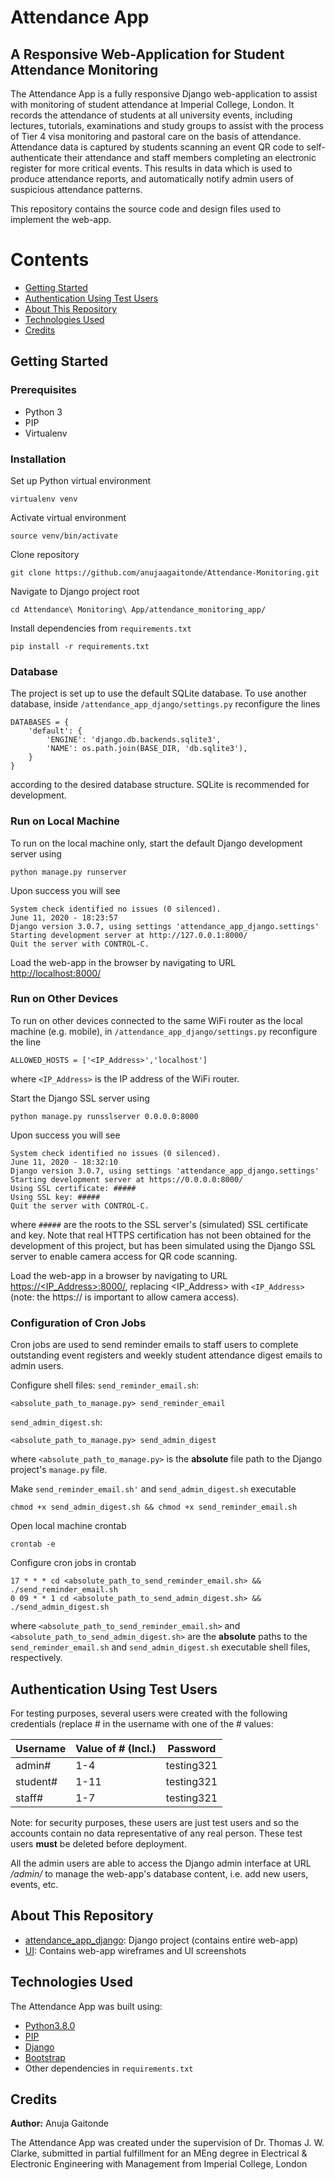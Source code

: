 # Attendance App

## A Responsive Web-Application for Student Attendance Monitoring

The Attendance App is a fully responsive Django web-application to assist with monitoring of student attendance at Imperial College, London. It records the attendance of students at all university events, including lectures, tutorials, examinations and study groups to assist with the process of Tier 4 visa monitoring and pastoral care on the basis of attendance. Attendance data is captured by students scanning an event QR code to self-authenticate their attendance and staff members completing an electronic register for more critical events. This results in data which is used to produce attendance reports, and 
automatically notify admin users of suspicious attendance patterns.

This repository contains the source code and design files used to implement the web-app.

# Contents

- [Getting Started](#getting-started)
- [Authentication Using Test Users](#authentication-using-test-users)
- [About This Repository](#about-this-repository)
- [Technologies Used](#technologies-used)
- [Credits](#credits)

## Getting Started
### Prerequisites
* Python 3
* PIP
* Virtualenv

### Installation
Set up Python virtual environment
```
virtualenv venv
```
Activate virtual environment
```
source venv/bin/activate
```
Clone repository
```
git clone https://github.com/anujaagaitonde/Attendance-Monitoring.git
```
Navigate to Django project root
```
cd Attendance\ Monitoring\ App/attendance_monitoring_app/
```
Install dependencies from `requirements.txt`
```
pip install -r requirements.txt
```

### Database

The project is set up to use the default SQLite database. To use another database, inside `/attendance_app_django/settings.py` reconfigure the lines
```
DATABASES = {
    'default': {
        'ENGINE': 'django.db.backends.sqlite3',
        'NAME': os.path.join(BASE_DIR, 'db.sqlite3'),
    }
}
```
according to the desired database structure. SQLite is recommended for development.

### Run on Local Machine

To run on the local machine only, start the default Django development server using
```
python manage.py runserver
```

Upon success you will see 
```
System check identified no issues (0 silenced).
June 11, 2020 - 18:23:57
Django version 3.0.7, using settings 'attendance_app_django.settings'
Starting development server at http://127.0.0.1:8000/
Quit the server with CONTROL-C.
```

Load the web-app in the browser by navigating to URL [http://localhost:8000/](http://localhost:8000/)

### Run on Other Devices

To run on other devices connected to the same WiFi router as the local machine (e.g. mobile), in `/attendance_app_django/settings.py` reconfigure the line
```
ALLOWED_HOSTS = ['<IP_Address>','localhost']
```
where `<IP_Address>` is the IP address of the WiFi router.

Start the Django SSL server using
```
python manage.py runsslserver 0.0.0.0:8000
```
Upon success you will see
```
System check identified no issues (0 silenced).
June 11, 2020 - 18:32:10
Django version 3.0.7, using settings 'attendance_app_django.settings'
Starting development server at https://0.0.0.0:8000/
Using SSL certificate: #####
Using SSL key: #####
Quit the server with CONTROL-C.
```
where `#####` are the roots to the SSL server's (simulated) SSL certificate and key. Note that real HTTPS certification has not been obtained for the development of this project, but has been simulated using the Django SSL server to enable camera access for QR code scanning.

Load the web-app in a browser by navigating to URL [https://<IP_Address>:8000/](https://<IP_Address>:8000/), replacing <IP_Address> with `<IP_Address>` (note: the https:// is important to allow camera access).

### Configuration of Cron Jobs

Cron jobs are used to send reminder emails to staff users to complete outstanding event registers and weekly student attendance digest emails to admin users.

Configure shell files:
`send_reminder_email.sh`:
```
<absolute_path_to_manage.py> send_reminder_email
```
`send_admin_digest.sh`:
```
<absolute_path_to_manage.py> send_admin_digest
```
where `<absolute_path_to_manage.py>` is the **absolute** file path to the Django project's `manage.py` file.

Make `send_reminder_email.sh'` and `send_admin_digest.sh` executable
```
chmod +x send_admin_digest.sh && chmod +x send_reminder_email.sh
```

Open local machine crontab
```
crontab -e
```

Configure cron jobs in crontab
```
17 * * * cd <absolute_path_to_send_reminder_email.sh> && ./send_reminder_email.sh
0 09 * * 1 cd <absolute_path_to_send_admin_digest.sh> && ./send_admin_digest.sh
```
where `<absolute_path_to_send_reminder_email.sh>` and `<absolute_path_to_send_admin_digest.sh>` are the **absolute** paths to the `send_reminder_email.sh` and `send_admin_digest.sh` executable shell files, respectively.

## Authentication Using Test Users

For testing purposes, several users were created with the following credentials (replace # in the username with one of the # values:

| Username | Value of # (Incl.) | Password   |
|----------|--------------------|------------|
| admin#   | 1-4                | testing321 |
| student# | 1-11               | testing321 |
| staff#   | 1-7                | testing321 |

Note: for security purposes, these users are just test users and so the accounts contain no data representative of any real person. These test users **must** be deleted before deployment.

All the admin users are able to access the Django admin interface at URL */admin/* to manage the web-app's database content, i.e. add new users, events, etc.

## About This Repository
* [attendance_app_django](https://github.com/anujaagaitonde/Attendance-Monitoring/tree/master/attendance_app_django): Django project (contains entire web-app)
* [UI](https://github.com/anujaagaitonde/Attendance-Monitoring/tree/master/UI): Contains web-app wireframes and UI screenshots

## Technologies Used
The Attendance App was built using:
* [Python3.8.0](https://www.python.org/downloads/release/python-380/)
* [PIP](https://pypi.org/project/pip/)
* [Django](https://www.djangoproject.com/)
* [Bootstrap](http://getbootstrap.com/)
* Other dependencies in `requirements.txt`

## Credits
**Author:** Anuja Gaitonde

The Attendance App was created under the supervision of Dr. Thomas J. W. Clarke, submitted in partial fulfillment for an MEng degree in Electrical & Electronic Engineering with Management from Imperial College, London
